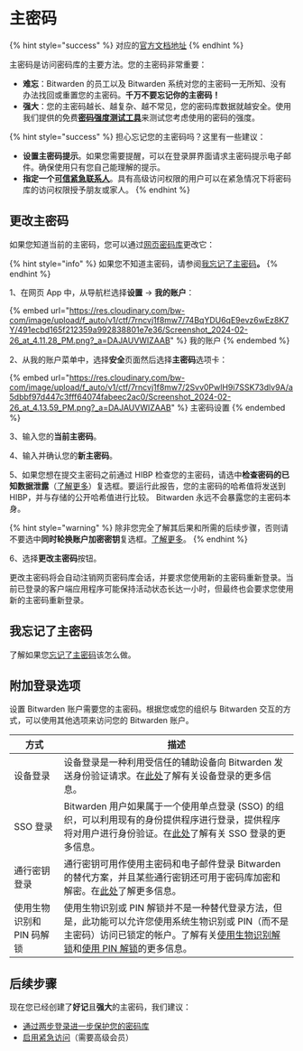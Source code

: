 # 主密码

{% hint style="success" %}
对应的[官方文档地址](https://bitwarden.com/help/article/master-password/)
{% endhint %}

主密码是访问密码库的主要方法。您的主密码非常重要：

* **难忘**：Bitwarden 的员工以及 Bitwarden 系统对您的主密码一无所知、没有办法找回或重置您的主密码。**千万不要忘记你的主密码！**
* **强大**：您的主密码越长、越复杂、越不常见，您的密码库数据就越安全。使用我们提供的免费[**密码强度测试工具**](https://bitwarden.com/password-strength)来测试您考虑使用的密码的强度。

{% hint style="success" %}
担心忘记您的主密码吗？这里有一些建议：

* **设置主密码提示**。如果您需要提醒，可以在登录屏界面请求主密码提示电子邮件。确保使用只有您自己能理解的提示。
* **指定一个**[**可信紧急联系人**](../security/emergency-access.md)。具有高级访问权限的用户可以在紧急情况下将密码库的访问权限授予朋友或家人。
{% endhint %}

## 更改主密码 <a href="#change-your-master-password" id="change-your-master-password"></a>

如果您知道当前的主密码，您可以通过[网页密码库](../getting-started/getting-started-webvault.md)更改它：

{% hint style="info" %}
如果您不知道主密码，请参阅[我忘记了主密码](i-forgot-my-master-password.md)**。**
{% endhint %}

1、在网页 App 中，从导航栏选择**设置** → **我的账户**：

{% embed url="https://res.cloudinary.com/bw-com/image/upload/f_auto/v1/ctf/7rncvj1f8mw7/74BqYDU6qE9evz6wEz8K7Y/491ecbd165f212359a992838801e7e36/Screenshot_2024-02-26_at_4.11.28_PM.png?_a=DAJAUVWIZAAB" %}
我的账户
{% endembed %}

2、从我的账户菜单中，选择**安全**页面然后选择**主密码**选项卡：

{% embed url="https://res.cloudinary.com/bw-com/image/upload/f_auto/v1/ctf/7rncvj1f8mw7/2Svv0PwlH9i7SSK73dlv9A/a5dbbf97d447c3fff64074fabeec2ac0/Screenshot_2024-02-26_at_4.13.59_PM.png?_a=DAJAUVWIZAAB" %}
主密码设置
{% endembed %}

3、输入您的**当前主密码**。

4、输入并确认您的**新主密码**。

5、如果您想在提交主密码之前通过 HIBP 检查您的主密码，请选中**检查密码的已知数据泄露**（[了解更多](vault-health-reports.md#data-breach-report-individual-vaults-only)）复选框。要运行此报告，您的主密码的哈希值将发送到 HIBP，并与存储的公开哈希值进行比较。 Bitwarden 永远不会暴露您的主密码本身。

{% hint style="warning" %}
除非您完全了解其后果和所需的后续步骤，否则请不要选中**同时轮换账户加密密钥**复选框。[了解更多](../security/account-encryption-key.md)。
{% endhint %}

6、选择**更改主密码**按钮。

更改主密码将会自动注销网页密码库会话，并要求您使用新的主密码重新登录。当前已登录的客户端应用程序可能保持活动状态长达一小时，但最终也会要求您使用新的主密码重新登录。

## 我忘记了主密码 <a href="#i-forgot-my-master-password" id="i-forgot-my-master-password"></a>

了解如果您[忘记了主密码](i-forgot-my-master-password.md)该怎么做。

## 附加登录选项 <a href="#additional-login-options" id="additional-login-options"></a>

设置 Bitwarden 账户需要您的主密码。根据您或您的组织与 Bitwarden 交互的方式，可以使用其他选项来访问您的 Bitwarden 账户。

| 方式              | 描述                                                                                                                                                    |
| --------------- | ----------------------------------------------------------------------------------------------------------------------------------------------------- |
| 设备登录            | 设备登录是一种利用受信任的辅助设备向 Bitwarden 发送身份验证请求。在[此处](log-in-with-device.md)了解有关设备登录的更多信息。                                                                      |
| SSO 登录          | Bitwarden 用户如果属于一个使用单点登录 (SSO) 的组织，可以利用现有的身份提供程序进行登录，提供程序将对用户进行身份验证。在[此处](../login-with-sso/about-login-with-sso.md)了解有关 SSO 登录的更多信息。                 |
| 通行密钥登录          | 通行密钥可用作使用主密码和电子邮件登录 Bitwarden 的替代方案，并且某些通行密钥还可用于密码库加密和解密。在[此处](../my-account/log-in-and-unlock/log-in-with-passkeys.md)了解更多信息。                        |
| 使用生物识别和 PIN 码解锁 | 使用生物识别或 PIN 解锁并不是一种替代登录方法，但是，此功能可以允许您使用系统生物识别或 PIN（而不是主密码）访问已锁定的帐户。了解有关[使用生物识别解锁](unlocking-with-biometrics.md)和[使用 PIN 解锁](unlock-with-pin.md)的更多信息。 |

## 后续步骤 <a href="#next-steps" id="next-steps"></a>

现在您已经创建了**好记**且**强大**的主密码，我们建议：

* [通过两步登录进一步保护您的密码库](../two-step-login/two-step-login-methods.md)
* [启用紧急访问](../security/emergency-access.md)（需要高级会员）
